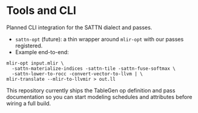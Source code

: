 # Tools and CLI

Planned CLI integration for the SATTN dialect and passes.

- `sattn-opt` (future): a thin wrapper around `mlir-opt` with our passes registered.
- Example end-to-end:
```
mlir-opt input.mlir \
  -sattn-materialize-indices -sattn-tile -sattn-fuse-softmax \
  -sattn-lower-to-rocc -convert-vector-to-llvm | \
mlir-translate --mlir-to-llvmir > out.ll
```

This repository currently ships the TableGen op definition and pass documentation so you can start modeling schedules and attributes before wiring a full build.

